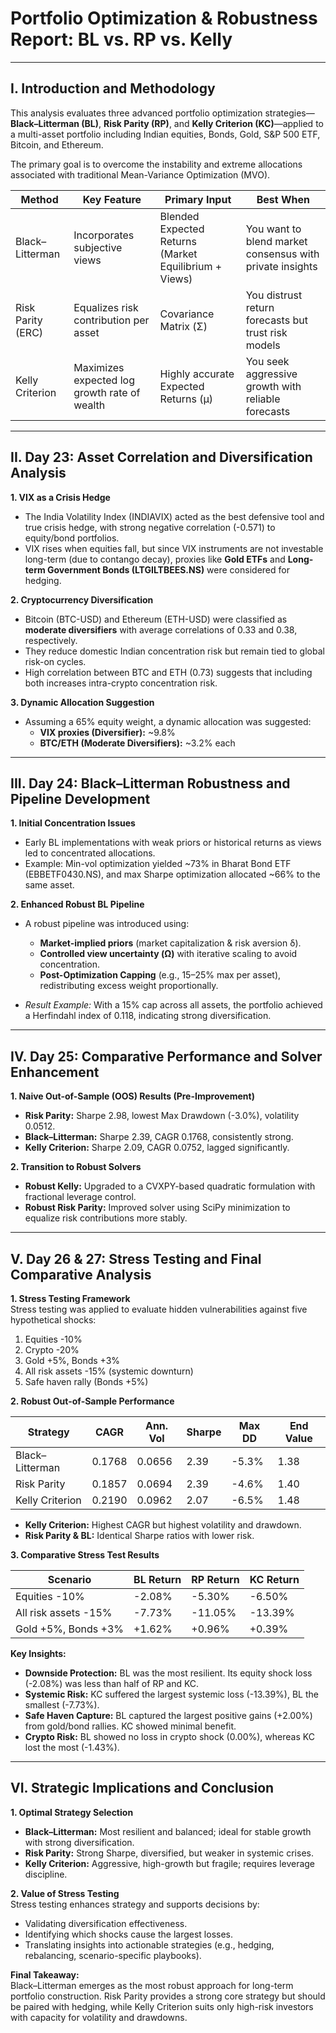 # Portfolio Optimization & Robustness Report: BL vs. RP vs. Kelly  

---

## I. Introduction and Methodology  

This analysis evaluates three advanced portfolio optimization strategies—**Black–Litterman (BL)**, **Risk Parity (RP)**, and **Kelly Criterion (KC)**—applied to a multi-asset portfolio including Indian equities, Bonds, Gold, S&P 500 ETF, Bitcoin, and Ethereum.  

The primary goal is to overcome the instability and extreme allocations associated with traditional Mean-Variance Optimization (MVO).  

| Method           | Key Feature                                   | Primary Input                        | Best When                                                                 |
|------------------|-----------------------------------------------|--------------------------------------|----------------------------------------------------------------------------|
| Black–Litterman  | Incorporates subjective views                 | Blended Expected Returns (Market Equilibrium + Views) | You want to blend market consensus with private insights |
| Risk Parity (ERC)| Equalizes risk contribution per asset         | Covariance Matrix (Σ)                 | You distrust return forecasts but trust risk models                        |
| Kelly Criterion  | Maximizes expected log growth rate of wealth  | Highly accurate Expected Returns (μ)  | You seek aggressive growth with reliable forecasts                         |

---

## II. Day 23: Asset Correlation and Diversification Analysis  

**1. VIX as a Crisis Hedge**  
- The India Volatility Index (INDIAVIX) acted as the best defensive tool and true crisis hedge, with strong negative correlation (-0.571) to equity/bond portfolios.  
- VIX rises when equities fall, but since VIX instruments are not investable long-term (due to contango decay), proxies like **Gold ETFs** and **Long-term Government Bonds (LTGILTBEES.NS)** were considered for hedging.  

**2. Cryptocurrency Diversification**  
- Bitcoin (BTC-USD) and Ethereum (ETH-USD) were classified as **moderate diversifiers** with average correlations of 0.33 and 0.38, respectively.  
- They reduce domestic Indian concentration risk but remain tied to global risk-on cycles.  
- High correlation between BTC and ETH (0.73) suggests that including both increases intra-crypto concentration risk.  

**3. Dynamic Allocation Suggestion**  
- Assuming a 65% equity weight, a dynamic allocation was suggested:  
  - **VIX proxies (Diversifier):** ~9.8%  
  - **BTC/ETH (Moderate Diversifiers):** ~3.2% each  

---

## III. Day 24: Black–Litterman Robustness and Pipeline Development  

**1. Initial Concentration Issues**  
- Early BL implementations with weak priors or historical returns as views led to concentrated allocations.  
- Example: Min-vol optimization yielded ~73% in Bharat Bond ETF (EBBETF0430.NS), and max Sharpe optimization allocated ~66% to the same asset.  

**2. Enhanced Robust BL Pipeline**  
- A robust pipeline was introduced using:  
  - **Market-implied priors** (market capitalization & risk aversion δ).  
  - **Controlled view uncertainty (Ω)** with iterative scaling to avoid concentration.  
  - **Post-Optimization Capping** (e.g., 15–25% max per asset), redistributing excess weight proportionally.  

- *Result Example:* With a 15% cap across all assets, the portfolio achieved a Herfindahl index of 0.118, indicating strong diversification.  

---

## IV. Day 25: Comparative Performance and Solver Enhancement  

**1. Naive Out-of-Sample (OOS) Results (Pre-Improvement)**  
- **Risk Parity:** Sharpe 2.98, lowest Max Drawdown (-3.0%), volatility 0.0512.  
- **Black–Litterman:** Sharpe 2.39, CAGR 0.1768, consistently strong.  
- **Kelly Criterion:** Sharpe 2.09, CAGR 0.0752, lagged significantly.  

**2. Transition to Robust Solvers**  
- **Robust Kelly:** Upgraded to a CVXPY-based quadratic formulation with fractional leverage control.  
- **Robust Risk Parity:** Improved solver using SciPy minimization to equalize risk contributions more stably.  

---

## V. Day 26 & 27: Stress Testing and Final Comparative Analysis  

**1. Stress Testing Framework**  
Stress testing was applied to evaluate hidden vulnerabilities against five hypothetical shocks:  
1. Equities -10%  
2. Crypto -20%  
3. Gold +5%, Bonds +3%  
4. All risk assets -15% (systemic downturn)  
5. Safe haven rally (Bonds +5%)  

**2. Robust Out-of-Sample Performance**  

| Strategy          | CAGR   | Ann. Vol | Sharpe | Max DD  | End Value |
|-------------------|--------|----------|--------|---------|-----------|
| Black–Litterman   | 0.1768 | 0.0656   | 2.39   | -5.3%   | 1.38      |
| Risk Parity       | 0.1857 | 0.0694   | 2.39   | -4.6%   | 1.40      |
| Kelly Criterion   | 0.2190 | 0.0962   | 2.07   | -6.5%   | 1.48      |

- **Kelly Criterion:** Highest CAGR but highest volatility and drawdown.  
- **Risk Parity & BL:** Identical Sharpe ratios with lower risk.  

**3. Comparative Stress Test Results**  

| Scenario                  | BL Return | RP Return | KC Return |
|----------------------------|-----------|-----------|-----------|
| Equities -10%              | -2.08%    | -5.30%    | -6.50%    |
| All risk assets -15%       | -7.73%    | -11.05%   | -13.39%   |
| Gold +5%, Bonds +3%        | +1.62%    | +0.96%    | +0.39%    |

**Key Insights:**  
- **Downside Protection:** BL was the most resilient. Its equity shock loss (-2.08%) was less than half of RP and KC.  
- **Systemic Risk:** KC suffered the largest systemic loss (-13.39%), BL the smallest (-7.73%).  
- **Safe Haven Capture:** BL captured the largest positive gains (+2.00%) from gold/bond rallies. KC showed minimal benefit.  
- **Crypto Risk:** BL showed no loss in crypto shock (0.00%), whereas KC lost the most (-1.43%).  

---

## VI. Strategic Implications and Conclusion  

**1. Optimal Strategy Selection**  
- **Black–Litterman:** Most resilient and balanced; ideal for stable growth with strong diversification.  
- **Risk Parity:** Strong Sharpe, diversified, but weaker in systemic crises.  
- **Kelly Criterion:** Aggressive, high-growth but fragile; requires leverage discipline.  

**2. Value of Stress Testing**  
Stress testing enhances strategy and supports decisions by:  
- Validating diversification effectiveness.  
- Identifying which shocks cause the largest losses.  
- Translating insights into actionable strategies (e.g., hedging, rebalancing, scenario-specific playbooks).  

**Final Takeaway:**  
Black–Litterman emerges as the most robust approach for long-term portfolio construction. Risk Parity provides a strong core strategy but should be paired with hedging, while Kelly Criterion suits only high-risk investors with capacity for volatility and drawdowns.  
